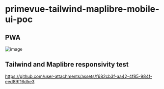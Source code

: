 # primevue-tailwind-maplibre-mobile-ui-poc


## PWA

![image](https://github.com/user-attachments/assets/bea4e6c4-9a31-48cf-8a6f-82989f833219)


## Tailwind and Maplibre responsivity test

https://github.com/user-attachments/assets/f682cb3f-aa42-4f85-984f-eed89f16d5e3

